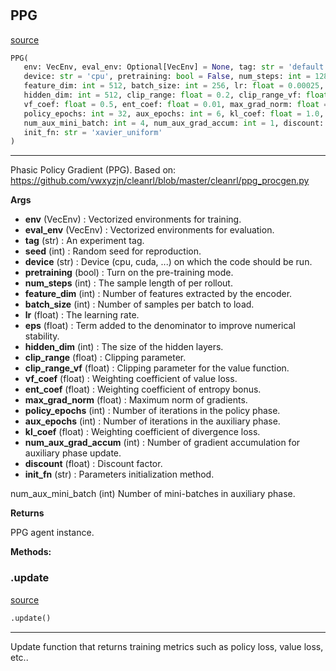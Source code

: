 #


## PPG
[source](https://github.com/RLE-Foundation/rllte/blob/main/rllte/agent/ppg.py/#L40)
```python 
PPG(
   env: VecEnv, eval_env: Optional[VecEnv] = None, tag: str = 'default', seed: int = 1,
   device: str = 'cpu', pretraining: bool = False, num_steps: int = 128,
   feature_dim: int = 512, batch_size: int = 256, lr: float = 0.00025, eps: float = 1e-05,
   hidden_dim: int = 512, clip_range: float = 0.2, clip_range_vf: float = 0.2,
   vf_coef: float = 0.5, ent_coef: float = 0.01, max_grad_norm: float = 0.5,
   policy_epochs: int = 32, aux_epochs: int = 6, kl_coef: float = 1.0,
   num_aux_mini_batch: int = 4, num_aux_grad_accum: int = 1, discount: float = 0.999,
   init_fn: str = 'xavier_uniform'
)
```


---
Phasic Policy Gradient (PPG).
Based on: https://github.com/vwxyzjn/cleanrl/blob/master/cleanrl/ppg_procgen.py


**Args**

* **env** (VecEnv) : Vectorized environments for training.
* **eval_env** (VecEnv) : Vectorized environments for evaluation.
* **tag** (str) : An experiment tag.
* **seed** (int) : Random seed for reproduction.
* **device** (str) : Device (cpu, cuda, ...) on which the code should be run.
* **pretraining** (bool) : Turn on the pre-training mode.
* **num_steps** (int) : The sample length of per rollout.
* **feature_dim** (int) : Number of features extracted by the encoder.
* **batch_size** (int) : Number of samples per batch to load.
* **lr** (float) : The learning rate.
* **eps** (float) : Term added to the denominator to improve numerical stability.
* **hidden_dim** (int) : The size of the hidden layers.
* **clip_range** (float) : Clipping parameter.
* **clip_range_vf** (float) : Clipping parameter for the value function.
* **vf_coef** (float) : Weighting coefficient of value loss.
* **ent_coef** (float) : Weighting coefficient of entropy bonus.
* **max_grad_norm** (float) : Maximum norm of gradients.
* **policy_epochs** (int) : Number of iterations in the policy phase.
* **aux_epochs** (int) : Number of iterations in the auxiliary phase.
* **kl_coef** (float) : Weighting coefficient of divergence loss.
* **num_aux_grad_accum** (int) : Number of gradient accumulation for auxiliary phase update.
* **discount** (float) : Discount factor.
* **init_fn** (str) : Parameters initialization method.

num_aux_mini_batch (int) Number of mini-batches in auxiliary phase.


**Returns**

PPG agent instance.


**Methods:**


### .update
[source](https://github.com/RLE-Foundation/rllte/blob/main/rllte/agent/ppg.py/#L186)
```python
.update()
```

---
Update function that returns training metrics such as policy loss, value loss, etc..
